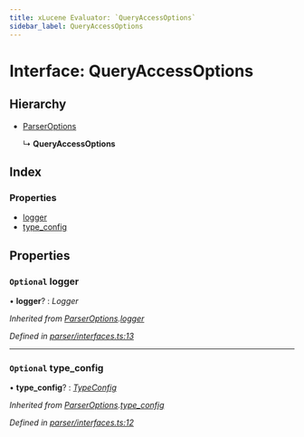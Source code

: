 ```yaml
---
title: xLucene Evaluator: `QueryAccessOptions`
sidebar_label: QueryAccessOptions
---
```


# Interface: QueryAccessOptions

## Hierarchy

* [ParserOptions](parseroptions.md)

  ↳ **QueryAccessOptions**

## Index

### Properties

* [logger](queryaccessoptions.md#optional-logger)
* [type_config](queryaccessoptions.md#optional-type_config)

## Properties

### `Optional` logger

• **logger**? : *Logger*

*Inherited from [ParserOptions](parseroptions.md).[logger](parseroptions.md#optional-logger)*

*Defined in [parser/interfaces.ts:13](https://github.com/terascope/teraslice/blob/d8feecc03/packages/xlucene-evaluator/src/parser/interfaces.ts#L13)*

___

### `Optional` type_config

• **type_config**? : *[TypeConfig](typeconfig.md)*

*Inherited from [ParserOptions](parseroptions.md).[type_config](parseroptions.md#optional-type_config)*

*Defined in [parser/interfaces.ts:12](https://github.com/terascope/teraslice/blob/d8feecc03/packages/xlucene-evaluator/src/parser/interfaces.ts#L12)*
